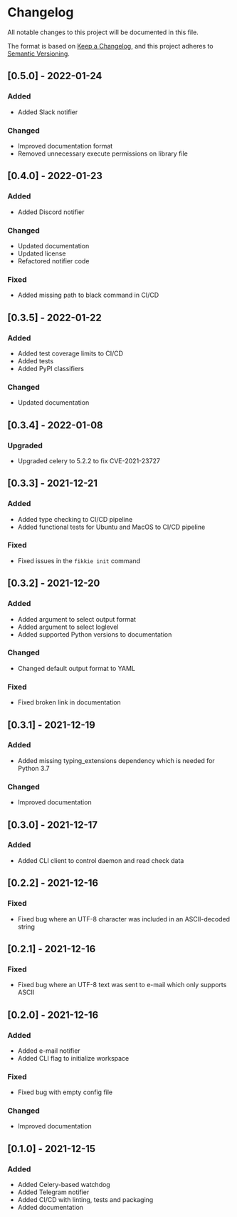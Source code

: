 # Changelog
All notable changes to this project will be documented in this file.

The format is based on [Keep a Changelog](https://keepachangelog.com/en/1.0.0/),
and this project adheres to [Semantic Versioning](https://semver.org/spec/v2.0.0.html).

## [0.5.0] - 2022-01-24
### Added
- Added Slack notifier

### Changed
- Improved documentation format
- Removed unnecessary execute permissions on library file

## [0.4.0] - 2022-01-23
### Added
- Added Discord notifier

### Changed
- Updated documentation
- Updated license
- Refactored notifier code

### Fixed
- Added missing path to black command in CI/CD

## [0.3.5] - 2022-01-22
### Added
- Added test coverage limits to CI/CD
- Added tests
- Added PyPI classifiers

### Changed
- Updated documentation

## [0.3.4] - 2022-01-08
### Upgraded
- Upgraded celery to 5.2.2 to fix CVE-2021-23727

## [0.3.3] - 2021-12-21
### Added
- Added type checking to CI/CD pipeline
- Added functional tests for Ubuntu and MacOS to CI/CD pipeline

### Fixed
- Fixed issues in the `fikkie init` command

## [0.3.2] - 2021-12-20
### Added
- Added argument to select output format
- Added argument to select loglevel
- Added supported Python versions to documentation

### Changed
- Changed default output format to YAML

### Fixed
- Fixed broken link in documentation

## [0.3.1] - 2021-12-19
### Added
- Added missing typing_extensions dependency which is needed for Python 3.7

### Changed
- Improved documentation

## [0.3.0] - 2021-12-17
### Added
- Added CLI client to control daemon and read check data

## [0.2.2] - 2021-12-16
### Fixed
- Fixed bug where an UTF-8 character was included in an ASCII-decoded string

## [0.2.1] - 2021-12-16
### Fixed
- Fixed bug where an UTF-8 text was sent to e-mail which only supports ASCII

## [0.2.0] - 2021-12-16
### Added
- Added e-mail notifier
- Added CLI flag to initialize workspace

### Fixed
- Fixed bug with empty config file

### Changed
- Improved documentation

## [0.1.0] - 2021-12-15
### Added
- Added Celery-based watchdog
- Added Telegram notifier
- Added CI/CD with linting, tests and packaging
- Added documentation
